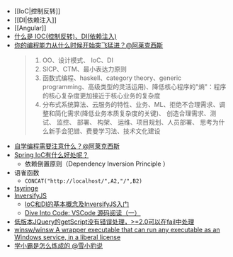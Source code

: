 - [[IoC|控制反转]]
- [[DI|依赖注入]]
- [[Angular]]
- [什么是 IOC(控制反转)、DI(依赖注入)](https://blog.CSDN.net/qq_42709262/article/details/81951402)
- [你的编程能力从什么时候开始突飞猛进？@阿莱克西斯](https://www.zhihu.com/question/356351510/answer/945352381)
  > 1. OO、设计模式、 IoC、DI
  > 2. SICP、CTM、最小表达力原则
  > 3. 函数式编程、haskell、category theory、generic programming、高级类型的灵活运用)、降低核心程序的"熵"：程序的核心复杂度更加接近于核心业务的复杂度
  > 4. 分布式系统算法、云服务的特性、业务、ML、拒绝不合理需求、调整和简化需求(降低业务本质复杂度的关键)、 创造合理需求、测试、 监控、 部署、 构架、 运维、项目规划、人员部署、 思考为什么新手会犯错、费曼学习法、技术文化建设
- [自学编程需要注意什么？@阿莱克西斯](https://www.zhihu.com/question/45216002/answer/544008920)
- [Spring IoC有什么好处呢？](https://www.zhihu.com/question/23277575)
    - 依赖倒置原则（Dependency Inversion Principle ）
- 语雀函数
    - `CONCAT("http://localhost/",A2,"/",B2)`
- [tsyringe](https://github.com/microsoft/tsyringe)
- [InversifyJS](https://github.com/inversify/InversifyJS)
    - [IoC和DI的基本概念及InversifyJS入门](https://juejin.im/post/5e8eed6ff265da47e02a7c56)
    - [Dive Into Code: VSCode 源码阅读（一）](https://juejin.im/post/5ad94f9651882567161a1bfe)
- [低版本JQuery的getScript没有错误处理，>=2.0可以在fail中处理](https://segmentfault.com/q/1010000012031532/) 
- [winsw/winsw A wrapper executable that can run any executable as an Windows service, in a liberal license](https://github.com/winsw/winsw)
- [学小霸是怎么炼成的 @雪小豹说](https://zhuanlan.zhihu.com/GTDPKM)